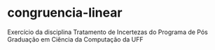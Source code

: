 # congruencia-linear
Exercício da disciplina Tratamento de Incertezas do Programa de Pós Graduação em Ciência da Computação da UFF
